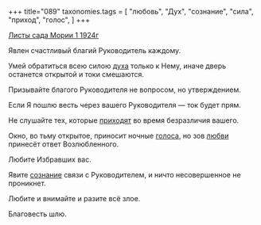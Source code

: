 +++
title="089"
taxonomies.tags = [
 "любовь",
 "Дух",
 "сознание",
 "сила",
 "приход",
 "голос",
]
+++

[Листы сада Мории 1 1924г](/agni/1924)

Явлен счастливый благий Руководитель каждому.   

Умей обратиться всею силою [духа](/tags/Дух) только к Нему, иначе дверь останется открытой и токи смешаются.   

Призывайте благого Руководителя не вопросом, но утверждением.   

Если Я пошлю весть через вашего Руководителя — ток будет прям.   

Не слушайте тех, которые [приходят](/tags/приход) во время безразличия вашего.   

Окно, во тьму открытое, приносит ночные [голоса](/tags/голос), но зов [любви](/tags/любовь) принесёт ответ Возлюбленного.   

Любите Избравших вас.   

Явите [сознание](/tags/сознание) связи с Руководителем, и ничто несовершенное не проникнет.   

Любите и внимайте и разите всё злое.   

Благовесть шлю.   

